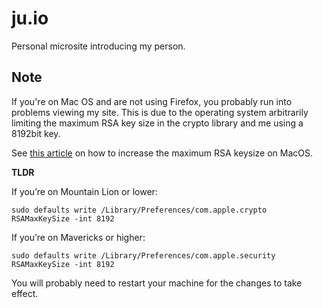 ju.io
=====

Personal microsite introducing my person.

Note
----

If you're on Mac OS and are not using Firefox, you probably run into problems
viewing my site. This is due to the operating system arbitrarily limiting
the maximum RSA key size in the crypto library and me using a 8192bit key.

See [this article](http://shizmob.tumblr.com/post/67305143330/8192-bit-rsa-keys-in-os-x)
on how to increase the maximum RSA keysize on MacOS.

**TLDR**

If you’re on Mountain Lion or lower:

    sudo defaults write /Library/Preferences/com.apple.crypto RSAMaxKeySize -int 8192

If you’re on Mavericks or higher:

    sudo defaults write /Library/Preferences/com.apple.security RSAMaxKeySize -int 8192

You will probably need to restart your machine for the changes to take effect.
